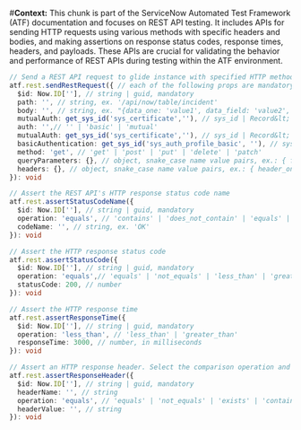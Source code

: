 #**Context:** This chunk is part of the ServiceNow Automated Test Framework (ATF) documentation and focuses on REST API testing. It includes APIs for sending HTTP requests using various methods with specific headers and bodies, and making assertions on response status codes, response times, headers, and payloads. These APIs are crucial for validating the behavior and performance of REST APIs during testing within the ATF environment.
```typescript
// Send a REST API request to glide instance with specified HTTP method, path, query parameters, request headers and body.
atf.rest.sendRestRequest({ // each of the following props are mandatory
  $id: Now.ID[''], // string | guid, mandatory
  path: '', // string, ex. '/api/now/table/incident'
  body: '', // string, ex. "{data_one: 'value1', data_field: 'value2', data_three: 'value3'}"
  mutualAuth: get_sys_id('sys_certificate',''), // sys_id | Record&lt;'sys_certificate'&gt;
  auth: '',// '' | 'basic' | 'mutual'
  mutualAuth: get_sys_id('sys_certificate',''), // sys_id | Record&lt;'sys_certificate'&gt;
  basicAuthentication: get_sys_id('sys_auth_profile_basic', ''), // sys_id | Record&lt;'sys_auth_profile_basic'&gt;
  method: 'get', // 'get' | 'post' | 'put' | 'delete' | 'patch'
  queryParameters: {}, // object, snake_case name value pairs, ex.: { field_one: 'value1', field_two: 'value2' }
  headers: {}, // object, snake_case name value pairs, ex.: { header_one: 'value1', header_two: 'value2' }
}): void

// Assert the REST API's HTTP response status code name
atf.rest.assertStatusCodeName({ 
  $id: Now.ID[''], // string | guid, mandatory
  operation: 'equals', // 'contains' | 'does_not_contain' | 'equals' | 'not_equals'
  codeName: '', // string, ex. 'OK' 
}): void

// Assert the HTTP response status code
atf.rest.assertStatusCode({ 
  $id: Now.ID[''], // string | guid, mandatory
  operation: 'equals',// 'equals' | 'not_equals' | 'less_than' | 'greater_than' | 'less_than_equals' |'greater_than_equals' 
  statusCode: 200, // number 
}): void

// Assert the HTTP response time
atf.rest.assertResponseTime({
  $id: Now.ID[''], // string | guid, mandatory
  operation: 'less_than', // 'less_than' | 'greater_than'
  responseTime: 3000, // number, in milliseconds 
}): void

// Assert an HTTP response header. Select the comparison operation and specify the expected value of the header.
atf.rest.assertResponseHeader({
  $id: Now.ID[''], // string | guid, mandatory
  headerName: '', // string
  operation: 'equals', // 'equals' | 'not_equals' | 'exists' | 'contains' | 'does_not_contain'
  headerValue: '', // string
}): void

```